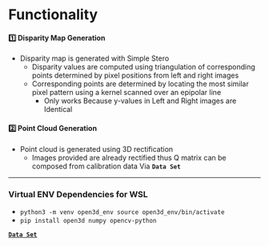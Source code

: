 # Functionality

#### 1️⃣ Disparity Map Generation
* Disparity map is generated with Simple Stero
  * Disparity values are computed using triangulation of corresponding points determined by pixel positions from left and right images
  * Corresponding points are determined by locating the most similar pixel pattern using a kernel scanned over an epipolar line
      * Only works Because y-values in Left and Right images are Identical


#### 2️⃣ Point Cloud Generation
* Point cloud is generated using 3D rectification
  * Images provided are already rectified thus Q matrix can be composed from calibration data Via **`Data Set`** 


<hr>

### Virtual ENV Dependencies for WSL
* `python3 -m venv open3d_env source open3d_env/bin/activate`
* `pip install open3d numpy opencv-python`

[**`Data Set`**](https://vision.middlebury.edu/stereo/data/scenes2014/)

